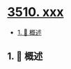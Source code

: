 # [3510. xxx](https://github.com/Tdahuyou/TNotes.leetcode/tree/main/notes/3510.%20xxx)

<!-- region:toc -->

- [1. 📝 概述](#1--概述)

<!-- endregion:toc -->

## 1. 📝 概述
